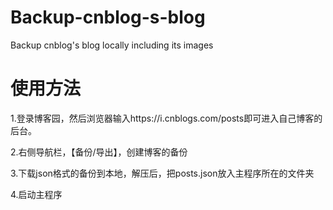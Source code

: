 # Backup-cnblog-s-blog
Backup cnblog's blog locally including its images

# 使用方法
1.登录博客园，然后浏览器输入https://i.cnblogs.com/posts即可进入自己博客的后台。

2.右侧导航栏，【备份/导出】，创建博客的备份

3.下载json格式的备份到本地，解压后，把posts.json放入主程序所在的文件夹

4.启动主程序


